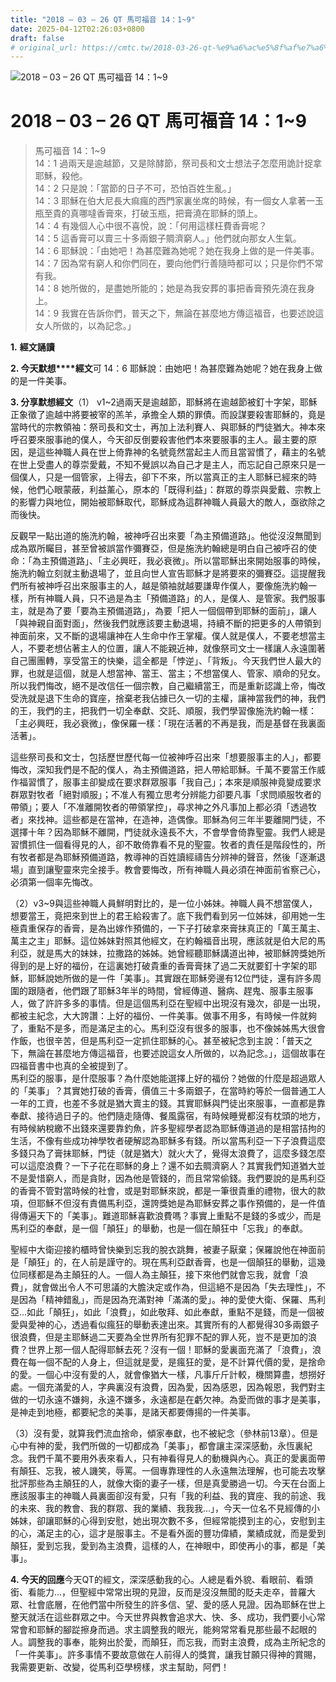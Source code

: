 ```yaml
---
title: "2018 – 03 – 26 QT 馬可福音 14：1~9"
date: 2025-04-12T02:26:03+0800
draft: false
# original_url: https://cmtc.tw/2018-03-26-qt-%e9%a6%ac%e5%8f%af%e7%a6%8f%e9%9f%b3-14%ef%bc%9a19
---
```


![2018 – 03 – 26 QT 馬可福音 14：1~9](/images/qt.jpg   "2018 – 03 – 26 QT 馬可福音 14：1~9")

# 2018 – 03 – 26 QT 馬可福音 14：1~9

> 馬可福音 14：1~9  
> 14：1 過兩天是逾越節，又是除酵節，祭司長和文士想法子怎麼用詭計捉拿耶穌，殺他。  
> 14：2 只是說：「當節的日子不可，恐怕百姓生亂。」  
> 14：3 耶穌在伯大尼長大痲瘋的西門家裏坐席的時候，有一個女人拿著一玉瓶至貴的真哪噠香膏來，打破玉瓶，把膏澆在耶穌的頭上。  
> 14：4 有幾個人心中很不喜悅，說：「何用這樣枉費香膏呢？  
> 14：5 這香膏可以賣三十多兩銀子賙濟窮人。」他們就向那女人生氣。  
> 14：6 耶穌說：「由她吧！為甚麼難為她呢？她在我身上做的是一件美事。  
> 14：7 因為常有窮人和你們同在，要向他們行善隨時都可以；只是你們不常有我。  
> 14：8 她所做的，是盡她所能的；她是為我安葬的事把香膏預先澆在我身上。  
> 14：9 我實在告訴你們，普天之下，無論在甚麼地方傳這福音，也要述說這女人所做的，以為記念。」

**1.** **經文誦讀**

**2. 今天默想****經文**可 14：6 耶穌說：由她吧！為甚麼難為她呢？她在我身上做的是一件美事。

**3. 分享默想經文**（1） v1~2過兩天是逾越節，耶穌將在逾越節被釘十字架，耶穌正象徵了逾越中將要被宰的羔羊，承擔全人類的罪債。而設謀要殺害耶穌的，竟是當時代的宗教領袖：祭司長和文士，再加上法利賽人、與耶穌的門徒猶大。神本來呼召要來服事祂的僕人，今天卻反倒要殺害他們本來要服事的主人。最主要的原因，是這些神職人員在世上倚靠神的名號竟然當起主人而且當習慣了，藉主的名號在世上受盡人的尊崇愛戴，不知不覺誤以為自己才是主人，而忘記自己原來只是一個僕人，只是一個管家，上得去，卻下不來，所以當真正的主人耶穌已經來的時候，他們心眼蒙蔽，利益薰心，原本的「既得利益」：群眾的尊崇與愛戴、宗教上的影響力與地位，開始被耶穌取代，耶穌成為這群神職人員最大的敵人，亟欲除之而後快。

反觀早一點出道的施洗約翰，被神呼召出來要「為主預備道路」。他從沒沒無聞到成為眾所矚目，甚至曾被誤當作彌賽亞，但是施洗約翰總是明白自己被呼召的使命：「為主預備道路」、「主必興旺，我必衰微」。所以當耶穌出來開始服事的時候，施洗約翰立刻就主動退場了，並且向世人宣告耶穌才是將要來的彌賽亞。這提醒我們所有被神呼召出來服事主的人，越是領袖就越要謙卑作僕人，要像施洗約翰一樣，所有神職人員，只不過是為主「預備道路」的人，是僕人、是管家。我們服事主，就是為了要「要為主預備道路」，為要「把人一個個帶到耶穌的面前」，讓人「與神親自面對面」，然後我們就應該要主動退場，持續不斷的把更多的人帶領到神面前來，又不斷的退場讓神在人生命中作王掌權。僕人就是僕人，不要老想當主人，不要老想佔著主人的位置，讓人不能親近神，就像祭司文士一樣讓人永遠圍著自己團團轉，享受當王的快樂，這全都是「悖逆」、「背叛」。今天我們世人最大的罪，也就是這個，就是人想當神、當王、當主；不想當僕人、管家、順命的兒女。所以我們悔改，絕不是改信任一個宗教，自己繼續當王，而是重新認識上帝，悔改受洗就是退下生命的寶座，捨棄老我佔據已久一切的主權，讓神當我們的神，我們的王，我們的主，把我們一切全奉獻、交託、順服，我們學習像施洗約翰一樣：「主必興旺，我必衰微」，像保羅一樣：「現在活著的不再是我，而是基督在我裏面活著」。

這些祭司長和文士，包括歷世歷代每一位被神呼召出來「想要服事主的人」，都要悔改，深知我們是不配的僕人，為主預備道路，把人帶給耶穌。千萬不要當王作威作福習慣了，服事主卻變成在要求群眾服事「我自己」；本來是順服神竟變成要求群眾對牧者「絕對順服」；不准人有獨立思考分辨能力卻要凡事「求問順服牧者的帶領」；要人「不准離開牧者的帶領掌控」，尋求神之外凡事加上都必須「透過牧者」來找神。這些都是在當神，在造神，造偶像。耶穌為何三年半要離開門徒，不選擇十年？因為耶穌不離開，門徒就永遠長不大，不會學會倚靠聖靈。我們人總是習慣抓住一個看得見的人，卻不敢倚靠看不見的聖靈。牧者的責任是階段性的，所有牧者都是為耶穌預備道路，教導神的百姓讀經禱告分辨神的聲音，然後「逐漸退場」直到讓聖靈來完全接手。教會要悔改，所有神職人員必須在神面前省察己心，必須第一個率先悔改。

（2）v3~9與這些神職人員鮮明對比的，是一位小姊妹。神職人員不想當僕人，想要當王，竟把來到世上的君王給殺害了。底下我們看到另一位姊妹，卻用她一生極貴重保存的香膏，是為出嫁作預備的，一下子打破拿來膏抹真正的「萬王萬主、萬主之主」耶穌。這位姊妹對照其他經文，在約翰福音出現，應該就是伯大尼的馬利亞，就是馬大的妹妹，拉撒路的姊姊。她曾經聽耶穌講道出神，被耶穌誇獎她所得到的是上好的福份，在這裏她打破貴重的香膏膏抹了過二天就要釘十字架的耶穌，耶穌說她所做的是一件「美事」。其實跟在耶穌旁邊有12位門徒，還有許多周圍的跟隨者，他們跟了耶穌3年半的時間，曾經傳道、醫病、趕鬼、服事主服事人，做了許許多多的事情。但是這個馬利亞在聖經中出現沒有幾次，卻是一出現，都被主紀念，大大誇讚：上好的福份、一件美事。做事不用多，有時候一件就夠了，重點不是多，而是滿足主的心。馬利亞沒有很多的服事，也不像姊姊馬大很會作飯，也很辛苦，但是馬利亞一定抓住耶穌的心。甚至被紀念到主說：「普天之下，無論在甚麼地方傳這福音，也要述說這女人所做的，以為記念。」，這個故事在四福音書中也真的全被提到了。  
馬利亞的服事，是什麼服事？為什麼她能選擇上好的福份？她做的什麼是超過眾人的「美事」？其實她打破的香膏，價值三十多兩銀子，在當時約等於一個普通工人一年的工資，也差不多就是猶大賣主的錢。其實耶穌與門徒出來服事，一直都是靠奉獻、接待過日子的。他們隨走隨傳、餐風露宿，有時候睡覺都沒有枕頭的地方，有時候納稅繳不出錢來還要靠釣魚，許多聖經學者認為耶穌傳道過的是相當拮拘的生活，不像有些成功神學牧者硬解認為耶穌多有錢。所以當馬利亞一下子浪費這麼多錢只為了膏抹耶穌，門徒（就是猶大）就火大了，覺得太浪費了，這麼多錢怎麼可以這麼浪費？一下子花在耶穌的身上？還不如去賙濟窮人？其實我們知道猶大並不是愛惜窮人，而是貪財，因為他是管錢的，而且常常偷錢。我們要說的是馬利亞的香膏不管對當時候的社會，或是對耶穌來說，都是一筆很貴重的禮物，很大的款項，但耶穌不但沒有責備馬利亞，還誇獎她是為耶穌安葬之事作預備的，是一件值得傳遍天下的「美事」。難道耶穌喜歡浪費嗎？事實上重點不是錢的多或少，而是馬利亞的奉獻，是一個「顛狂」的舉動，也是一個在顛狂中「忘我」的奉獻。

聖經中大衛迎接約櫃時曾快樂到忘我的脫衣跳舞，被妻子厭棄；保羅說他在神面前是「顛狂」的，在人前是謹守的。現在馬利亞獻香膏，也是一個顛狂的舉動，這幾位同樣都是為主顛狂的人。一個人為主顛狂，接下來他們就會忘我，就會「浪費」，就會做出令人不可思議的大膽決定或作為，但這絕不是因為「失去理性」，不是因為「精神錯亂」，而是因為充滿對神「滿滿的愛」。神的愛使大衛、保羅、馬利亞…如此「顛狂」，如此「浪費」，如此敬拜、如此奉獻，重點不是錢，而是一個被愛與愛神的心，透過看似瘋狂的舉動表達出來。其實所有的人都覺得30多兩銀子很浪費，但是主耶穌過二天要為全世界所有犯罪不配的罪人死，豈不是更加的浪費？世界上那一個人配得耶穌去死？沒有一個！耶穌的愛裏面充滿了「浪費」，浪費在每一個不配的人身上，但這就是愛，是瘋狂的愛，是不計算代價的愛，是捨命的愛。一個心中沒有愛的人，就會像猶大一樣，凡事斤斤計較，機關算盡，想撈好處。一個充滿愛的人，字典裏沒有浪費，因為愛，因為感恩，因為報恩，我們對主做的一切永遠不嫌夠，永遠不嫌多，永遠都是在虧欠神。為愛而做的事才是美事，是神走到地極，都要紀念的美事，是諸天都要傳揚的一件美事。

（3）沒有愛，就算我們流血捨命，傾家奉獻，也不被紀念（參林前13章）。但是心中有神的愛，我們所做的一切都成為「美事」，都會讓主深深感動，永恆裏紀念。我們千萬不要用外表來看人，只有神看得見人的動機與內心。真正的愛裏面帶有顛狂、忘我，被人譏笑，辱罵。一個專靠理性的人永遠無法理解，也可能去攻擊批評那些為主顛狂的人，就像大衛的妻子一樣，但是真愛勝過一切。今天在台面上應該服事主的神職人員裏面卻沒有愛，只有「我的利益、我的寶座、我的前途、我的未來、我的教會、我的群眾、我的業績、我我我…」，今天一位名不見經傳的小姊妹，卻讓耶穌的心得到安慰，她出現次數不多，但經常能摸到主的心，安慰到主的心，滿足主的心，這才是服事主。不是看外面的豐功偉績，業績成就，而是愛到顛狂，愛到忘我，愛到為主浪費，這樣的人，在神眼中，即使再小的事，都是「美事」。

**4. 今天的回應**今天QT的經文，深深感動我的心。人總是看外貌、看眼前、看頭銜、看能力…，但聖經中常常出現的見證，反而是沒沒無聞的貶夫走卒，普羅大眾、社會底層，在他們當中所發生的許多信、望、愛的感人見證。因為耶穌在世上整天就活在這些群眾之中。今天世界與教會追求大、快、多、成功，我們要小心常常會和耶穌的腳踨擦身而過。求主調整我的眼光，能夠常常看見那些最不起眼的人。調整我的事奉，能夠出於愛，而顛狂，而忘我，而對主浪費，成為主所紀念的「一件美事」。許多事情不要故意做在人前得人的獎賞，讓我甘願只得神的賞賜，我需要更新、改變，從馬利亞學榜樣，求主幫助，阿們！